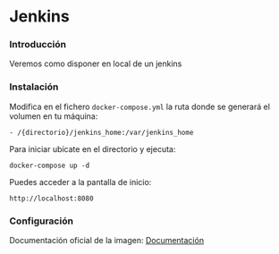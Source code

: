 # Jenkins

### Introducción
Veremos como disponer en local de un jenkins


### Instalación

Modifica en el fichero `docker-compose.yml` la ruta donde se generará el volumen en tu máquina:
```
- /{directorio}/jenkins_home:/var/jenkins_home
``` 

Para iniciar ubícate en el directorio y ejecuta:
```
docker-compose up -d
``` 

Puedes acceder a la pantalla de inicio:
```
http://localhost:8080
``` 

### Configuración

Documentación oficial de la imagen: [Documentación](https://hub.docker.com/r/jenkins/jenkins)